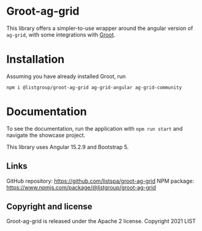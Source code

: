 # Groot-ag-grid

This library offers a simpler-to-use wrapper around the angular version of `ag-grid`, with some integrations
with [Groot](https://github.com/listspa/groot).

# Installation

Assuming you have already installed Groot, run

```
npm i @listgroup/groot-ag-grid ag-grid-angular ag-grid-community
``` 

# Documentation

To see the documentation, run the application with `npm run start` and navigate the showcase project.

This library uses Angular 15.2.9 and Bootstrap 5.

## Links

GitHub repository: https://github.com/listspa/groot-ag-grid
NPM package: https://www.npmjs.com/package/@listgroup/groot-ag-grid

## Copyright and license

Groot-ag-grid is released under the Apache 2 license. Copyright 2021 LIST
